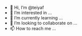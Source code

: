 - 👋 Hi, I’m @teiyaf
- 👀 I’m interested in ...
- 🌱 I’m currently learning ...
- 💞️ I’m looking to collaborate on ...
- 📫 How to reach me ...

<!---
teiyaf/teiyaf is a ✨ special ✨ repository because its `README.md` (this file) appears on your GitHub profile.
You can click the Preview link to take a look at your changes.
--->
